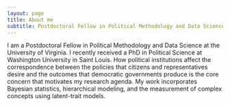 ```yaml
---
layout: page
title: About me
subtitle: Postdoctoral Fellow in Political Methodology and Data Science
---
```


I am a Postdoctoral Fellow in Political Methodology and Data Science at the University of Virginia. I recently received a PhD in Political Science at Washington University in Saint Louis. How political institutions affect the correspondence between the policies that citizens and representatives desire and the outcomes that democratic governments produce is the core concern that motivates my research agenda. My work incorporates Bayesian statistics, hierarchical modeling, and the measurement of complex concepts using latent-trait models. 



